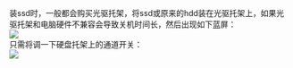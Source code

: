 装ssd时，一般都会购买光驱托架，将ssd或原来的hdd装在光驱托架上，如果光驱托架和电脑硬件不兼容会导致关机时间长，然后出现如下蓝屏：  
![](http://img.blog.csdn.net/20160901200445310)  
只需将调一下硬盘托架上的通道开关：  
![](http://img.blog.csdn.net/20160901195014283)
